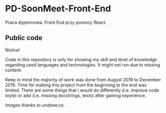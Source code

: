 # PD-SoonMeet-Front-End
Praca dyplomowa. Front End przy pomocy React.


## Public code
Notice!

Code in this repository is only for showing my skill and level of knowledge regarding used languages and technologies. It might not run due to missing content.

Keep in mind the majority of work was done from August 2019 to December 2019. Time for making this project from the beginning to the end was limited. There are some things that I would do differently (i.e. improve code style) or add (i.e. missing docstrings, tests) after gaining experience. 

_Images thanks to undraw.co_.